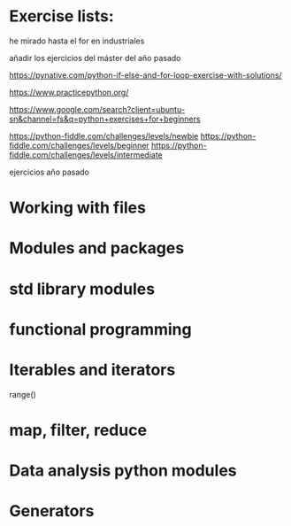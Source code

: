 

# Exercise lists:

he mirado hasta el for en industriales

añadir los ejercicios del máster del año pasado

https://pynative.com/python-if-else-and-for-loop-exercise-with-solutions/

https://www.practicepython.org/

https://www.google.com/search?client=ubuntu-sn&channel=fs&q=python+exercises+for+beginners

https://python-fiddle.com/challenges/levels/newbie
https://python-fiddle.com/challenges/levels/beginner
https://python-fiddle.com/challenges/levels/intermediate

ejercicios año pasado

# Working with files

# Modules and packages

# std library modules

# functional programming

# Iterables and iterators

range()

# map, filter, reduce

# Data analysis python modules

# Generators

